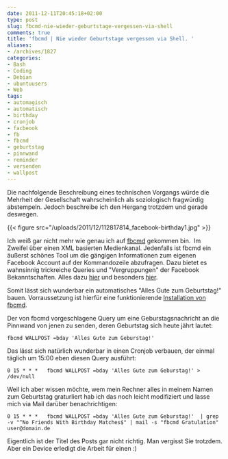 ```yaml
---
date: 2011-12-11T20:45:18+02:00
type: post
slug: fbcmd-nie-wieder-geburtstage-vergessen-via-shell
comments: true
title: 'fbcmd | Nie wieder Geburtstage vergessen via Shell. '
aliases:
- /archives/1827
categories:
- Bash
- Coding
- Debian
- ubuntuusers
- Web
tags:
- automagisch
- automatisch
- birthday
- cronjob
- facbeook
- fb
- fbcmd
- geburtstag
- pinnwand
- reminder
- versenden
- wallpost
---
```


Die nachfolgende Beschreibung eines technischen Vorgangs würde die Mehrheit der Gesellschaft wahrscheinlich als soziologisch fragwürdig abstempeln. Jedoch beschreibe ich den Hergang trotzdem und gerade deswegen.

{{< figure src="/uploads/2011/12/112817814_facebook-birthday1.jpg" >}}

Ich weiß gar nicht mehr wie genau ich auf [fbcmd](http://fbcmd.dtompkins.com/) gekommen bin.  Im Zweifel über einen XML basierten Medienkanal. Jedenfalls ist fbcmd ein äußerst schönes Tool um die gängigen Informationen zum eigenen Facebook Account auf der Kommandozeile abzufragen. Dazu bietet es wahnsinnig trickreiche Queries und "Vergruppungen" der Facebook Bekanntschaften. Alles dazu [hier](http://fbcmd.dtompkins.com/syntax) und besonders [hier](http://fbcmd.dtompkins.com/parameters/flist).

Somit lässt sich wunderbar ein automatisches "Alles Gute zum Geburtstag!" bauen. Vorraussetzung ist hierfür eine funktionierende [Installation von fbcmd](http://fbcmd.dtompkins.com/installation).

Der von fbcmd vorgeschlagene Query um eine Geburstagsnachricht an die Pinnwand von jenen zu senden, deren Geburtstag sich heute jährt lautet:

```
fbcmd WALLPOST =bday 'Alles Gute zum Geburstag!'
```


Das lässt sich natürlich wunderbar in einen Cronjob verbauen, der einmal täglich um 15:00 eben diesen Query ausführt:

```
0 15 * * *   fbcmd WALLPOST =bday 'Alles Gute zum Geburstag!' > /dev/null
```


Weil ich aber wissen möchte, wem mein Rechner alles in meinem Namen zum Geburtstag graturliert hab ich das noch leicht modifiziert und lasse mich via Mail darüber benachrichtigen:

```
0 15 * * *   fbcmd WALLPOST =bday 'Alles Gute zum Geburstag!'  | grep -v "^No Friends With Birthday Matches$" | mail -s "fbcmd Gratulation" user@domain.de
```


Eigentlich ist der Titel des Posts gar nicht richtig. Man vergisst Sie trotzdem. Aber ein Device erledigt die Arbeit für einen :)
